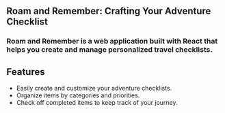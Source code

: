 ## Roam and Remember: Crafting Your Adventure Checklist

### Roam and Remember is a web application built with React that helps you create and manage personalized travel checklists.


## Features
- Easily create and customize your adventure checklists.
- Organize items by categories and priorities.
- Check off completed items to keep track of your journey.

